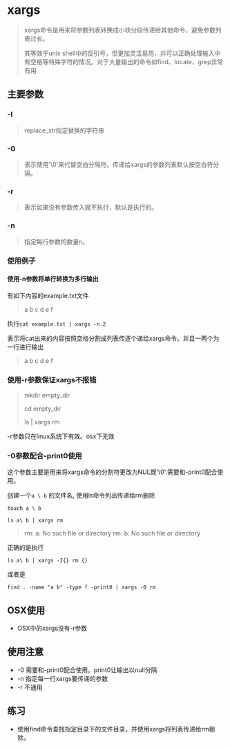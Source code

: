 # xargs

> xargs命令是用来将参数列表转换成小块分段传递给其他命令，避免参数列表过长。
>
> 其等效于unix shell中的反引号，但更加灵活易用，并可以正确处理输入中有空格等特殊字符的情况。对于大量输出的命令如find、locate、grep非常有用



## 主要参数

### -I

> replace_str指定替换的字符串



### -0

> 表示使用'\0'来代替空白分隔符。传递给xargs的参数列表默认按空白符分隔。



### -r

> 表示如果没有参数传入就不执行，默认是执行的。



### -n

> 指定每行参数的数量n。



### 使用例子

#### 使用-n参数将单行转换为多行输出

有如下内容的example.txt文件

> a b c 
> d e
> f

执行`cat example.txt | xargs -n 2`

表示将cat出来的内容按照空格分割成列表传逐个递给xargs命令。并且一两个为一行进行输出

> a b
> c d
> e f



### 使用-r参数保证xargs不报错

>mkdir empty_dir
>
>cd empty_dir
>
>ls | xargs rm

-r参数只在linux系统下有效。osx下无效



### -0参数配合-print0使用

这个参数主要是用来将xargs命令的分割符更改为NUL既'\0'.需要和-print0配合使用。

创建一个`a \ b` 的文件名, 使用ls命令列出传递给rm删除

`touch a \ b`

`ls a\ b | xargs rm`

>rm: a: No such file or directory
>rm: b: No such file or directory

正确的是执行

`ls a\ b | xargs -I{} rm {}`

或者是

`find . -name "a b" -type f -print0 | xargs -0 rm`





## OSX使用

- OSX中的xargs没有-r参数



## 使用注意

- -0 需要和-print0配合使用。print0让输出以null分隔
- -n 指定每一行xargs要传递的参数
- -r 不通用



## 练习

- 使用find命令查找指定目录下的文件目录，并使用xargs将列表传递给rm删除。







